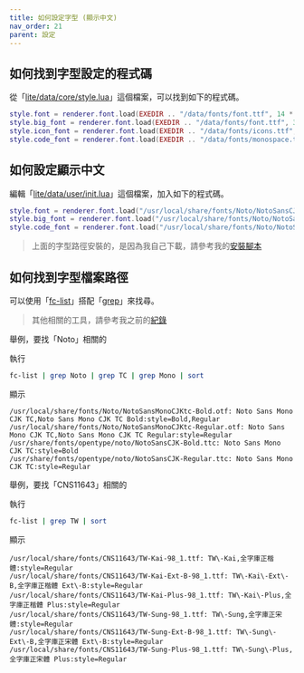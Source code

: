 ```yaml
---
title: 如何設定字型 (顯示中文)
nav_order: 21
parent: 設定
---
```



## 如何找到字型設定的程式碼

從「[lite/data/core/style.lua](https://github.com/rxi/lite/blob/master/data/core/style.lua#L10)」這個檔案，可以找到如下的程式碼。

``` lua
style.font = renderer.font.load(EXEDIR .. "/data/fonts/font.ttf", 14 * SCALE)
style.big_font = renderer.font.load(EXEDIR .. "/data/fonts/font.ttf", 34 * SCALE)
style.icon_font = renderer.font.load(EXEDIR .. "/data/fonts/icons.ttf", 14 * SCALE)
style.code_font = renderer.font.load(EXEDIR .. "/data/fonts/monospace.ttf", 13.5 * SCALE)
```


## 如何設定顯示中文

編輯「[lite/data/user/init.lua](https://github.com/samwhelp/note-about-lite-editor/blob/master/demo/config/user/init.lua)」這個檔案，加入如下的程式碼。

``` lua
style.font = renderer.font.load("/usr/local/share/fonts/Noto/NotoSansCJKtc-Regular.otf", 14 * SCALE)
style.big_font = renderer.font.load("/usr/local/share/fonts/Noto/NotoSansCJKtc-Regular.otf", 34 * SCALE)
style.code_font = renderer.font.load("/usr/local/share/fonts/Noto/NotoSansMonoCJKtc-Regular.otf", 16 * SCALE)
```

> 上面的字型路徑安裝的，是因為我自己下載，請參考我的[安裝腳本](https://github.com/samwhelp/play-ubuntu-20.04-plan/tree/master/prototype-subject/font-wget/noto)


## 如何找到字型檔案路徑

可以使用「[fc-list](http://manpages.ubuntu.com/manpages/focal/en/man1/fc-list.1.html)」搭配「[grep](http://manpages.ubuntu.com/manpages/focal/en/man1/grep.1.html)」來找尋。

> 其他相關的工具，請參考我之前的[紀錄](http://samwhelp.github.io/book-ubuntu-qna/read/howto/configure-font/fontconfig/)

舉例，要找「Noto」相關的

執行

``` sh
fc-list | grep Noto | grep TC | grep Mono | sort
```

顯示

```
/usr/local/share/fonts/Noto/NotoSansMonoCJKtc-Bold.otf: Noto Sans Mono CJK TC,Noto Sans Mono CJK TC Bold:style=Bold,Regular
/usr/local/share/fonts/Noto/NotoSansMonoCJKtc-Regular.otf: Noto Sans Mono CJK TC,Noto Sans Mono CJK TC Regular:style=Regular
/usr/share/fonts/opentype/noto/NotoSansCJK-Bold.ttc: Noto Sans Mono CJK TC:style=Bold
/usr/share/fonts/opentype/noto/NotoSansCJK-Regular.ttc: Noto Sans Mono CJK TC:style=Regular
```

舉例，要找「CNS11643」相關的

執行

``` sh
fc-list | grep TW | sort
```

顯示

```
/usr/local/share/fonts/CNS11643/TW-Kai-98_1.ttf: TW\-Kai,全字庫正楷體:style=Regular
/usr/local/share/fonts/CNS11643/TW-Kai-Ext-B-98_1.ttf: TW\-Kai\-Ext\-B,全字庫正楷體 Ext\-B:style=Regular
/usr/local/share/fonts/CNS11643/TW-Kai-Plus-98_1.ttf: TW\-Kai\-Plus,全字庫正楷體 Plus:style=Regular
/usr/local/share/fonts/CNS11643/TW-Sung-98_1.ttf: TW\-Sung,全字庫正宋體:style=Regular
/usr/local/share/fonts/CNS11643/TW-Sung-Ext-B-98_1.ttf: TW\-Sung\-Ext\-B,全字庫正宋體 Ext\-B:style=Regular
/usr/local/share/fonts/CNS11643/TW-Sung-Plus-98_1.ttf: TW\-Sung\-Plus,全字庫正宋體 Plus:style=Regular
```


